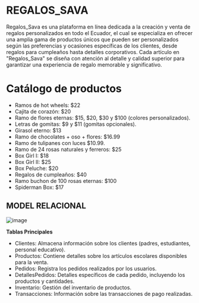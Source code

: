 # REGALOS_SAVA
Regalos_Sava es una plataforma en línea dedicada a la creación y venta de regalos personalizados en todo el Ecuador, el cual se especializa en ofrecer una amplia gama de productos únicos que pueden ser personalizados según las preferencias y ocasiones específicas de los clientes, desde regalos para cumpleaños hasta detalles corporativos. Cada artículo en "Regalos_Sava" se diseña con atención al detalle y calidad superior para garantizar una experiencia de regalo memorable y significativo.

# Catálogo de productos
* Ramos de hot wheels: $22
* Cajita de corazón: $20
* Ramo de flores eternas: $15, $20, $30 y $100 (colores personalizados).
* Letras de gomitas: $9 y $11 (gomitas opcionales).
* Girasol eterno: $13
* Ramo de chocolates + oso + flores: $16.99
* Ramo de tulipanes con luces $10.99.
* Ramo de 24 rosas naturales y ferreros: $25
* Box Girl I: $18
* Box Girl II: $25
* Box Peluche: $20
* Regalos de cumpleaños: $40
* Ramo buchon de 100 rosas eternas: $100
* Spiderman Box: $17

## MODEL RELACIONAL
![image](https://github.com/Valezzz14/Regalos_sava/assets/169208862/33f53785-ab71-4757-b33b-868fc5d1216e)


**Tablas Principales**
* Clientes: Almacena información sobre los clientes (padres, estudiantes, personal educativo).
* Productos: Contiene detalles sobre los artículos escolares disponibles para la venta.
* Pedidos: Registra los pedidos realizados por los usuarios.
* DetallesPedidos: Detalles específicos de cada pedido, incluyendo los productos y cantidades.
* Inventario: Gestión del inventario de productos.
* Transacciones: Información sobre las transacciones de pago realizadas.
